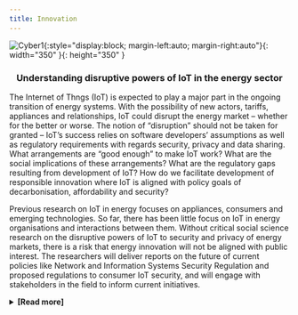 ```yaml
---
title: Innovation
---
```


![Cyber1](assets/img/cyber1.gif){:style="display:block; margin-left:auto; margin-right:auto"}{: width="350" }{: height="350" }


<h3> <p style="text-align: center;"> Understanding disruptive powers of IoT in the energy sector </p> </h3> 

The Internet of Thngs (IoT) is expected to play a major part in the ongoing transition of energy systems. With the possibility of new actors, tariffs, appliances and relationships, IoT could disrupt the energy market – whether for the better or worse. The notion of “disruption” should not be taken for granted – IoT’s success relies on software developers’ assumptions as well as regulatory requirements with regards security, privacy and data sharing. What arrangements are “good enough” to make IoT work? What are the social implications of these arrangements? What are the regulatory gaps resulting from development of IoT? How do we facilitate development of responsible innovation where IoT is aligned with policy goals of decarbonisation, affordability and security?

Previous research on IoT in energy focuses on appliances, consumers and emerging technologies. So far, there has been little focus on IoT in energy organisations and interactions between them. Without critical social science research on the disruptive powers of IoT to security and privacy of energy markets, there is a risk that energy innovation will not be aligned with public interest. The researchers will deliver reports on the future of current policies like Network and Information Systems Security Regulation and proposed regulations to consumer IoT security, and will engage with stakeholders in the field to inform current initiatives.

<details>
   <summary><strong>[Read more]</strong></summary>
  <p>
  <p><strong>Main findings:</strong></p>

In <a href="https://doi.org/10.1016/j.erss.2023.103327">"Who will keep the lights on? Expertise and inclusion in cyber security visions of future energy systems"</a>, we explored how experts envision the future(s) of cyber security governance in the energy sector. The three imaginaries identified present cyber security issues as a matter of design, as a support function, and as public trust. We argue that while each vision prioritises a different set of actions, none of them adequately considers the interplay between inclusivity and expertise. By exploring what each of these potential futures enables, hinders, or assumes, as well as how they compete or complement each other, we derive a number of recommendations to ensure cyber security expertise becomes more inclusive, democratic and participatory. The figure below summarises our analysis of experts' visions.


<!-- Insert image here -->
<p><img src="/assets/gallery/Imaginary1.png" alt="Imageinaries" style="display:block; margin-left:auto; margin-right:auto" width="70%" height="70%" /></p>

<br>
<div style="text-align: center; position: relative; margin: 2em 0;">
  <hr style="border: none; border-top: 1px solid #ccc; margin: 0;">
  <span style="position: absolute; top: -0.7em; left: 50%; transform: translateX(-50%); background: #f6f6f6; padding: 0 0.5em;">***</span>
</div>


In <a href="https://doi.org/10.1002/geo2.156">"Electric feels: The role of visual methods in energy futuring"</a>  we told a story of our unique art-research collaboration, shared our illustrations, event summaries and reflected on the power of visual methods to galvanise a new type of public conversation related to emotions, energy and digital innovation. By bringing together the literature from design research, STS and human geography, we intended to lay a path towards further interdisciplinary conversations. This commentary paper made a case for collective energy ‘futuring’—embracing the role of affect, speculation and imagination, while moving away from the deficit model of public engagement in science. I took the photographs below to illustrate some of the activities we ran during the course of the project (from the top): 1) Make your own smart thingamajig 2) Electric Tarot 3) A conference display 4) Digital Design Weekend at the V&A.


<!-- Insert images and x-links here -->
<p><img src="/assets/gallery/ef15.jpg" alt="Image description" style="display:block; margin-left:auto; margin-right:auto" width="auto" height="auto" /></p>
<br>
<p><img src="/assets/gallery/EF2.jpg" alt="Imageinaries" style="display:block; margin-left:auto; margin-right:auto" width="auto" height="auto" /></p>
<br>
<p><img src="/assets/gallery/EF3.jpg" alt="Imageinaries" style="display:block; margin-left:auto; margin-right:auto" width="auto" height="auto" /></p>
<p><img src="/assets/gallery/ef32.jpg" alt="Imageinaries" style="display:block; margin-left:auto; margin-right:auto" width="auto" height="auto" /></p>
<br>
<div style="text-align: center; position: relative; margin: 2em 0;">
  <hr style="border: none; border-top: 1px solid #ccc; margin: 0;">
  <span style="position: absolute; top: -0.7em; left: 50%; transform: translateX(-50%); background: #f6f6f6; padding: 0 0.5em;">***</span>
</div>
<p><strong>Policy Recommendations:</strong></p>

<ul>
  <li><strong>Recommendation 1:</strong> The upcoming cyber security regulatory initiatives (Energy Smart Appliances, consumer IoT, NIS2) should signpost to the existing electrical safety guidelines to avoid the conflicts between these two requirements.</li>

  <li><strong>Recommendation 2:</strong> Policymakers ought to revise the applicability of electrical safety regulations in the light of energy digitalisation and the advent of new requirements like security or privacy.</li>

  <li><strong>Recommendation 3:</strong> Open data initiatives in the energy sector should challenge the current culture of secrecy in critical infrastructure by mandating a role parallel to data protection officers in GDPR.</li>

  <li><strong>Recommendation 4:</strong> Cyber security expertise in the energy sector ought to be recognised under the government ‘green jobs’ targets.</li>

  <li><strong>Recommendation 5:</strong> Programs engaging the public with smart energy (e.g., Smart Energy GB) should address digital literacy and digital inclusion with tailored guidelines for prospective consumers.</li>

  <li><strong>Recommendation 6:</strong> Smart energy standardisation bodies (e.g., British Standards Institute - BSI) ought to collaborate with social scientists to resolve the tension between the need to create a benchmarked security standard in the industry and the requirement to make smart technologies tailored to underserved populations.</li>

  <li><strong>Recommendation 7:</strong> Smart energy policymakers and designers of smart appliances should widen their stakeholder circle during consultations and co-design activities. Consultations should involve citizens and be concerned with user experience.</li>

  <li><strong>Recommendation 8:</strong> We recommend closer collaborations between the energy policymakers and civic rights groups. The Department for Energy Security and Net Zero ought to proactively create consultation opportunities for stakeholders advocating inclusion. Likewise, civic rights groups ought to build their technology capabilities to challenge unfair developments.</li>
</ul>
<br>
<div style="text-align: center; position: relative; margin: 2em 0;">
  <hr style="border: none; border-top: 1px solid #ccc; margin: 0;">
  <span style="position: absolute; top: -0.7em; left: 50%; transform: translateX(-50%); background: #f6f6f6; padding: 0 0.5em;">***</span>
</div>
<p><strong>Project team:</strong> Prof Awais Rashid (PI), Dr Ola Michalec (Researcher Co-I), Dr Ben Shreeve (Researcher), Joe Bourne (Creative Engagement)</p>
<br>
<div style="text-align: center; position: relative; margin: 2em 0;">
  <hr style="border: none; border-top: 1px solid #ccc; margin: 0;">
  <span style="position: absolute; top: -0.7em; left: 50%; transform: translateX(-50%); background: #f6f6f6; padding: 0 0.5em;">***</span>
</div>
<p><strong>Outputs:</strong></p>

<ul>
  <li><strong>Journal article:</strong> "Electric feels: The role of visual methods in energy futuring". 2024. In: Geo: Geography and Environment. By: Michalec, O., Bourne, J., Collver, J., Hart, M. F., Nasr, A., & Ormian, L. <a href="https://doi.org/10.1002/geo2.156">Full text</a></li>

  <li><strong>Journal article:</strong> "Who will keep the lights on? Expertise and inclusion in cyber security visions of future energy systems". 2023. By Michalec, O., Shreeve, B., and Rashid, A. In: Energy Research and Social Science. <a href="https://doi.org/10.1016/j.erss.2023.103327">Full text</a></li>

  <li><strong>Briefing:</strong> "How to talk about security of emerging technologies?" 2022. By Michalec, O. <a href="https://petras-iot.org/wp-content/uploads/2022/03/How-to-talk-about-cybersecurity-of-emerging-technologies.pdf">Full text</a></li>
</ul>




  </p>
</details>

